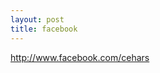 ```yaml
---
layout: post
title: facebook
---
```


<a href="http://www.facebook.com/cehars">http://www.facebook.com/cehars</a>
